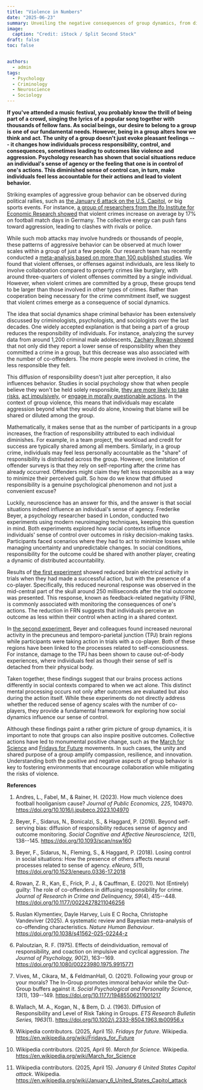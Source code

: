 ```yaml
---
title: "Violence in Numbers"
date: "2025-06-23"
summary: Unveiling the negative consequences of group dynamics, from diminished accountability to increased aggression.
image:
  caption: "Credit: iStock / Split Second Stock"
draft: false
toc: false


authors:
  - admin
tags:
  - Psychology
  - Criminology
  - Neuroscience
  - Sociology
---
```


**If you've attended a music festival, you probably know the thrill of being part of a crowd, singing the lyrics of a popular song together with thousands of fellow fans. As social beings, our desire to belong to a group is one of our fundamental needs. However, being in a group alters how we think and act. The unity of a group doesn't just evoke pleasant feelings --- it changes how individuals process responsibility, control, and consequences, sometimes leading to outcomes like violence and aggression. Psychology research has shown that social situations reduce an individual's sense of agency or the feeling that one is in control of one's actions. This diminished sense of control can, in turn, make individuals feel less accountable for their actions and lead to violent behavior.**

Striking examples of aggressive group behavior can be observed during political rallies, such as [the January 6 attack on the U.S. Capitol](https://en.wikipedia.org/wiki/January_6_United_States_Capitol_attack), or big sports events. For instance, [a group of researchers from the Ifo Institute for Economic Research showed](https://doi.org/10.1016/j.jpubeco.2023.104970) that violent crimes increase on average by 17% on football match days in Germany. The collective energy can push fans toward aggression, leading to clashes with rivals or police. 

While such mob attacks may involve hundreds or thousands of people, these patterns of aggressive behavior can be observed at much lower scales within a group of just a few people. Our research team has recently conducted a [meta-analysis based on more than 100 published studies](https://doi.org/10.1038/s41562-025-02244-z). We found that violent offenses, or offenses against individuals, are less likely to involve collaboration compared to property crimes like burglary, with around three-quarters of violent offenses committed by a single individual. However, when violent crimes are committed by a group, these groups tend to be larger than those involved in other types of crimes. Rather than cooperation being necessary for the crime commitment itself, we suggest that violent crimes emerge as a consequence of social dynamics.

The idea that social dynamics shape criminal behavior has been extensively discussed by criminologists, psychologists, and sociologists over the last decades. One widely accepted explanation is that being a part of a group reduces the responsibility of individuals. For instance, analyzing the survey data from around 1,200 criminal male adolescents, [Zachary Rowan showed](https://doi.org/10.1177/00224278211046256) that not only did they report a lower sense of responsibility when they committed a crime in a group, but this decrease was also associated with the number of co-offenders. The more people were involved in crime, the less responsible they felt.

This diffusion of responsibility doesn't just alter perception, it also influences behavior. Studies in social psychology show that when people believe they won't be held solely responsible, [they are more likely to take risks](https://doi.org/10.1002/j.2333-8504.1963.tb00956.x), [act impulsively](https://doi.org/10.1080/00223980.1975.9915771), or [engage in morally questionable actions](https://doi.org/10.1177/19485506211001217). In the context of group violence, this means that individuals may escalate aggression beyond what they would do alone, knowing that blame will be shared or diluted among the group.

Mathematically, it makes sense that as the number of participants in a group increases, the fraction of responsibility attributed to each individual diminishes. For example, in a team project, the workload and credit for success are typically shared among all members. Similarly, in a group crime, individuals may feel less personally accountable as the "share" of responsibility is distributed across the group. However, one limitation of offender surveys is that they rely on self-reporting after the crime has already occurred. Offenders might claim they felt less responsible as a way to minimize their perceived guilt. So how do we know that diffused responsibility is a genuine psychological phenomenon and not just a convenient excuse?

Luckily, neuroscience has an answer for this, and the answer is that social situations indeed influence an individual's sense of agency. Frederike Beyer, a psychology researcher based in London, conducted two experiments using modern neuroimaging techniques, keeping this question in mind. Both experiments explored how social contexts influence individuals' sense of control over outcomes in risky decision-making tasks. Participants faced scenarios where they had to act to minimize losses while managing uncertainty and unpredictable changes. In social conditions, responsibility for the outcome could be shared with another player, creating a dynamic of distributed accountability.

Results of [the first experiment](https://doi.org/10.1093/scan/nsw160) showed reduced brain electrical activity in trials when they had made a successful action, but with the presence of a co-player. Specifically, this reduced neuronal response was observed in the mid-central part of the skull around 250 milliseconds after the trial outcome was presented. This response, known as feedback-related negativity (FRN), is commonly associated with monitoring the consequences of one's actions. The reduction in FRN suggests that individuals perceive an outcome as less within their control when acting in a shared context.

In [the second experiment](http://dx.doi.org/10.1523/ENEURO.0336-17.2018), Beyer and colleagues found increased neuronal activity in the precuneus and temporo-parietal junction (TPJ) brain regions while participants were taking action in trials with a co-player. Both of these regions have been linked to the processes related to self-consciousness. For instance, damage to the TPJ has been shown to cause out-of-body experiences, where individuals feel as though their sense of self is detached from their physical body.

Taken together, these findings suggest that our brains process actions differently in social contexts compared to when we act alone. This distinct mental processing occurs not only after outcomes are evaluated but also during the action itself. While these experiments do not directly address whether the reduced sense of agency scales with the number of co-players, they provide a fundamental framework for exploring how social dynamics influence our sense of control.

Although these findings paint a rather grim picture of group dynamics, it is important to note that groups can also inspire positive outcomes. Collective actions have led to monumental positive change, such as the [March for Science](https://en.wikipedia.org/wiki/March_for_Science) and [Fridays for Future](https://en.wikipedia.org/wiki/Fridays_for_Future) movements. In such cases, the unity and shared purpose of a group amplify compassion, resilience, and innovation. Understanding both the positive and negative aspects of group behavior is key to fostering environments that encourage collaboration while mitigating the risks of violence.

**References**

1.  Andres, L., Fabel, M., & Rainer, H. (2023). How much violence does football hooliganism cause? *Journal of Public Economics, 225*, 104970. <https://doi.org/10.1016/j.jpubeco.2023.104970>

2.  Beyer, F., Sidarus, N., Bonicalzi, S., & Haggard, P. (2016). Beyond self-serving bias: diffusion of responsibility reduces sense of agency and outcome monitoring. *Social Cognitive and Affective Neuroscience, 12*(1), 138--145. <https://doi.org/10.1093/scan/nsw160>

3.  Beyer, F., Sidarus, N., Fleming, S., & Haggard, P. (2018). Losing control in social situations: How the presence of others affects neural processes related to sense of agency. *eNeuro, 5*(1), <https://doi.org/10.1523/eneuro.0336-17.2018>

4.  Rowan, Z. R., Kan, E., Frick, P. J., & Cauffman, E. (2021). Not (Entirely) guilty: The role of co-offenders in diffusing responsibility for crime. *Journal of Research in Crime and Delinquency, 59*(4), 415--448. <https://doi.org/10.1177/00224278211046256>

5.  Ruslan Klymentiev, Dayle Harvey, Luis E C Rocha, Christophe Vandeviver (2025). A systematic review and Bayesian meta-analysis of co-offending characteristics. *Nature Human Behaviour*. <https://doi.org/10.1038/s41562-025-02244-z>

6.  Paloutzian, R. F. (1975). Effects of deindividuation, removal of responsibility, and coaction on impulsive and cyclical aggression. *The Journal of Psychology, 90*(2), 163--169. <https://doi.org/10.1080/00223980.1975.9915771>

7.  Vives, M., Cikara, M., & FeldmanHall, O. (2021). Following your group or your morals? The In-Group promotes immoral behavior while the Out-Group buffers against it. *Social Psychological and Personality Science, 13*(1), 139--149. <https://doi.org/10.1177/19485506211001217>

8.  Wallach, M. A., Kogan, N., & Bem, D. J. (1963). Diffusion of Responsibility and Level of Risk Taking in Groups. *ETS Research Bulletin Series, 1963*(1). <https://doi.org/10.1002/j.2333-8504.1963.tb00956.x>

9.  Wikipedia contributors. (2025, April 15). *Fridays for future*. Wikipedia. <https://en.wikipedia.org/wiki/Fridays_for_Future>

10. Wikipedia contributors. (2025, April 9). *March for Science.* Wikipedia. <https://en.wikipedia.org/wiki/March_for_Science>

11. Wikipedia contributors. (2025, April 15). *January 6 United States Capitol attack*. Wikipedia. <https://en.wikipedia.org/wiki/January_6_United_States_Capitol_attack>
